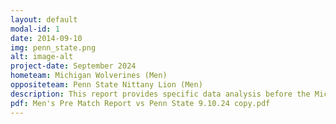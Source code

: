 ```yaml
---
layout: default
modal-id: 1
date: 2014-09-10
img: penn_state.png
alt: image-alt
project-date: September 2024
hometeam: Michigan Wolverines (Men)
oppositeteam: Penn State Nittany Lion (Men)
description: This report provides specific data analysis before the Michigan men's soccer team and Penn State men's soccer team.
pdf: Men's Pre Match Report vs Penn State 9.10.24 copy.pdf
---
```

